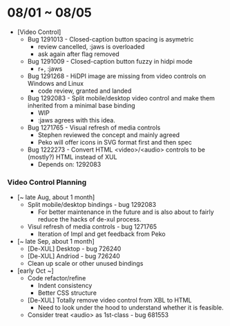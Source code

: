 # 08/01 ~ 08/05

- [Video Control]
  - Bug 1291013 - Closed-caption button spacing is asymetric
    - review cancelled, :jaws is overloaded
    - ask again after flag removed
  - Bug 1291009 - Closed-caption button fuzzy in hidpi mode
    - r+, :jaws
  - Bug 1291268 - HiDPI image are missing from video controls on Windows and Linux
    - code review, granted and landed
  - Bug 1292083 - Split mobile/desktop video control and make them inherited from a minimal base binding
    - WIP
    - :jaws agrees with this idea.
  - Bug 1271765 - Visual refresh of media controls
    - Stephen reviewed the concept and mainly agreed
    - Peko will offer icons in SVG format first and then spec
  - Bug 1222273 - Convert HTML \<video\>/\<audio\> controls to be (mostly?) HTML instead of XUL
    - Depends on: 1292083

### Video Control Planning ###

- [~ late Aug, about 1 month]
  - Split mobile/desktop bindings - bug 1292083
    - For better maintenance in the future and is also about to fairly reduce the hacks of de-xul process.
  - Visul refresh of media controls - bug 1271765
    - Iteration of Impl and get feedback from Peko
- [~ late Sep, about 1 month]
  - [De-XUL] Desktop - bug 726240
  - [De-XUL] Andriod - bug 726240
  - Clean up scale or other unused bindings
- [early Oct ~]
  - Code refactor/refine
    - Indent consistency
    - Better CSS structure
  - [De-XUL] Totally remove video control from XBL to HTML
    - Need to look under the hood to understand whether it is feasible.
  - Consider treat \<audio\> as 1st-class - bug 681553
